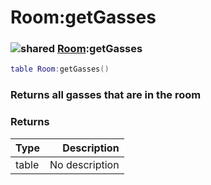 # Room:getGasses

### ![shared](../../home/room/.gitbook/assets/shared.png) [Room](../../home/room/home/Room/):getGasses

```lua
table Room:getGasses()
```

### Returns all gasses that are in the room

### Returns

| Type  |    Description |
| ----- | -------------: |
| table | No description |
